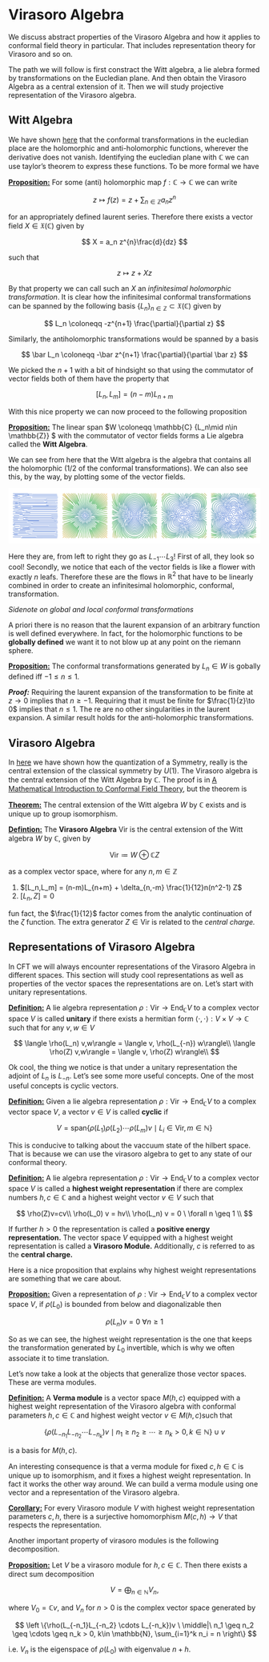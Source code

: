 # Virasoro Algebra

We discuss abstract properties of the Virasoro Algebra and how it applies to conformal field theory in particular. That includes representation theory for Virasoro and so on. 

The path we will follow is first constract the Witt algebra, a lie alebra formed by transformations on the Eucledian plane. And then obtain the Virasoro Algebra as a central extension of it. Then we will study projective representation of the Virasoro algebra. 



## Witt Algebra

We have shown [here](./2D_CFT_Axioms.md) that the conformal transformations in the eucledian place are the holomorphic and anti-holomorphic functions, wherever the derivative does not vanish. Identifying the eucledian plane with $\mathbb{C}$ we can use taylor’s theorem to express these functions. To be more formal we have

**<u>Proposition:</u>** For some (anti) holomorphic map $f:\mathbb{C} \to \mathbb{C}$ we can write 

$$
z \mapsto f(z) = z + \sum_{n\in\mathbb{Z}} a_n z^n
$$

for an appropriately defined laurent series. Therefore there exists a vector field $X \in \mathfrak{X}(\mathbb{C})$ given by

$$
X = a_n z^{n}\frac{d}{dz}
$$

such that 

$$
z \mapsto z + Xz
$$


By that property we can call such an $X$ an *infinitesimal holomorphic transformation*. It is clear how the infinitesimal conformal transformations can be spanned by the following basis $\{L_n\}_{n\in \mathbb{Z}} \subset \mathfrak{X}(\mathbb{C})$ given by

$$
L_n \coloneqq -z^{n+1} \frac{\partial}{\partial z}
$$

Similarly, the antiholomorphic transformations would be spanned by a basis 

$$
\bar L_n \coloneqq -\bar z^{n+1} \frac{\partial}{\partial \bar z}
$$

We picked the $n+1$ with a bit of hindsight so that using the commutator of vector fields both of them have the property that

$$
[L_n,L_m] = (n-m)L_{n+m}
$$

With this nice property we can now proceed to the following proposition

**<u>Proposition:</u>** The linear span $W \coloneqq \mathbb{C} \{L_n\mid n\in \mathbb{Z}\} $ with the commutator of vector fields forms a Lie algebra called the **Witt Algebra**.

We can see from here that the Witt algebra is the algebra that contains all the holomorphic (1/2 of the conformal transformations). We can also see this, by the way, by plotting some of the vector fields. 

![generators](_Virasoro_Algebra.assets/generators.png)

Here they are, from left to right they go  as $L_{-1} \cdots L_3$! First of all, they look so cool! Secondly, we notice that each of the vector fields is like a flower with exactly $n$ leafs. Therefore these are the flows in $\mathbb{R}^2$ that have to be linearly combined in order to create an infinitesimal holomorphic, conformal, transformation.



*Sidenote on global and local conformal transformations* 

A priori there is no reason that the laurent expansion of an arbitrary function is well defined everywhere. In fact, for the holomorphic functions to be **globally defined** we want it to not blow up at any point on the riemann sphere. 

**<u>Proposition:</u>** The conformal transformations generated by $L_n \in W$ is gobally defined iff $-1 \leq n \leq 1$. 

***Proof:*** Requiring the laurent expansion of the transformation to be finite at $z\to 0$ implies that $n \geq -1$. Requiring that it must be finite for $\frac{1}{z}\to 0$ implies that $n \leq 1$. The re are no other singularities in the laurent expansion. A similar result holds for the anti-holomorphic transformations. 

 

## Virasoro Algebra

In [here](./Conformal_Group.md#Central-Extensions) we have shown how the quantization of a Symmetry, really is the central extension of the classical symmetry by $U(1)$.  The Virasoro algebra is the central extension of the Witt Algebra by $\mathbb{C}$. The proof is in [A Mathematical Introduction to Conformal Field Theory](https://link.springer.com/book/10.1007/978-3-540-68628-6), but the theorem is

**<u>Theorem:</u>** The central extension of the Witt algebra $W$ by $\mathbb{C}$ exists and is unique up to group isomorphism.

**<u>Defintion:</u>** The **Virasoro Algebra** $\text{Vir}$ is the central extension of the Witt algebra $W$ by $\mathbb{C}$, given by

$$
\text{Vir} \coloneqq W\oplus \mathbb{C} Z
$$

as a complex vector space, where for any $n,m\in \mathbb{Z}$

1. $[L_n,L_m] = (n-m)L_{n+m} + \delta_{n,-m} \frac{1}{12}n(n^2-1) Z$
2. $[L_n,Z]=0$

fun fact, the $\frac{1}{12}$ factor comes from the analytic continuation of the $\zeta$ function. The extra generator $Z \in \text{Vir}$  is related to the *central charge.* 



## Representations of Virasoro Algebra

In CFT we will always encounter representations of the Virasoro Algebra in different spaces. This section will study cool representations as well as properties of the vector spaces the representations are on. Let’s start with unitary representations.

**<u>Definition:</u>**  A lie algebra representation $\rho : \text{Vir} \to \text{End}_\mathbb{C}V$ to a complex vector space $V$ is called **unitary** if there exists a hermitian form $\langle \cdot, \cdot \rangle : V\times V \to \mathbb{C}$ such that for any $v,w\in V$ 

$$
\langle \rho(L_n) v,w\rangle = \langle v, \rho(L_{-n}) w\rangle\\
\langle \rho(Z) v,w\rangle = \langle v, \rho(Z) w\rangle\\
$$

Ok cool, the thing we notice is that under a unitary representation the adjoint of $L_n$ is $L_{-n}$. Let’s see some more useful concepts. One of the most useful concepts is cyclic vectors. 

**<u>Definition:</u>** Given a lie algebra representation $\rho : \text{Vir} \to \text{End}_\mathbb{C}V$ to a complex vector space $V$, a vector $v\in V$ is called **cyclic** if 

$$
V = \text{span}\{ \rho(L_1) \rho(L_2) \cdots \rho(L_m) v \mid L_i\in \text{Vir}, m\in \mathbb{N} \}
$$

This is conducive to talking about the vaccuum state of the hilbert space. That is because we can use the virasoro algebra to get to any state of our conformal theory. 

**<u>Definition:</u>** A lie algebra representation $\rho : \text{Vir} \to \text{End}_\mathbb{C}V$ to a complex vector space $V$ is called a **highest weight representation** if there are complex numbers $h,c \in \mathbb{C}$ and a highest weight vector $v \in V$ such that

$$
\rho(Z)v=cv\\
\rho(L_0) v = hv\\
\rho(L_n) v = 0 \ \forall n \geq 1 \\
$$

If further $h>0$ the representation is called a **positive energy representation.** The vector space $V$ equipped with a highest weight representation is called a **Virasoro Module.** Additionally, $c$​ is referred to as the **central charge.** 

Here is a nice proposition that explains why highest weight representations are something that we care about.

**<u>Proposition:</u>** Given a representation of $\rho : \text{Vir} \to \text{End}_\mathbb{C}V$ to a complex vector space $V$, if $\rho(L_0)$ is bounded from below and diagonalizable then

$$
\rho(L_n) v = 0\ \forall n\geq 1
$$

So as we can see, the highest weight representation is the one that keeps the transformation generated by $L_0$ invertible, which is why we often associate it to time translation. 

Let’s now take a look at the objects that generalize those vector spaces. These are verma modules.

**<u>Definition:</u>** A **Verma module** is a vector space $M(h,c)$ equipped with a highest weight representation of the Virasoro algebra with conformal parameters $h,c \in \mathbb{C}$ and highest weight vector $v\in M(h,c)$​ such that

$$
\{\rho(L_{-n_1}L_{-n_2}\cdots L_{-n_k}) v \mid n_1 \geq n_2 \geq \cdots \geq n_k >0, k\in \mathbb{N}\} \cup {v}
$$

is a basis for $M(h,c)$.

An interesting consequence is that a verma module for fixed $c,h\in \mathbb{C}$ is unique up to isomorphism, and it fixes a highest weight representation. In fact it works the other way around. We can build a verma module using one vector and a representation of the Virasoro algebra. 

**<u>Corollary:</u>** For every Virasoro module $V$ with highest weight representation parameters $c,h$, there is a surjective homomorphism $M(c,h) \to V$ that respects the representation. 

Another important property of virasoro modules is the following decomposition.

**<u>Proposition:</u>** Let $V$ be a virasoro module for $h,c \in \mathbb{C}$. Then there exists a direct sum decomposition 

$$
V = \bigoplus_{n\in \mathbb{N}} V_n,
$$

where $V_0 = \mathbb{C} v$, and $V_n$ for $n>0$ is the complex vector space generated by

$$
\left \{\rho(L_{-n_1}L_{-n_2} \cdots L_{-n_k})v \ \middle|\   n_1 \geq n_2 \geq \cdots \geq n_k > 0, k\in \mathbb{N}, \sum_{i=1}^k n_i = n \right\}
$$

i.e. $V_n$ is the eigenspace of $\rho(L_0)$ with eigenvalue $n+ h$. 















